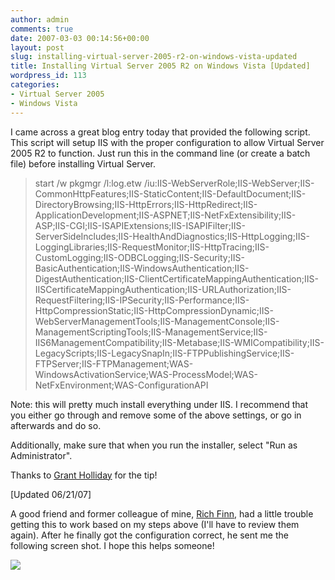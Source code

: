 ```yaml
---
author: admin
comments: true
date: 2007-03-03 00:14:56+00:00
layout: post
slug: installing-virtual-server-2005-r2-on-windows-vista-updated
title: Installing Virtual Server 2005 R2 on Windows Vista [Updated]
wordpress_id: 113
categories:
- Virtual Server 2005
- Windows Vista
---
```


I came across a great blog entry today that provided the following script. This script will setup IIS with the proper configuration to allow Virtual Server 2005 R2 to function. Just run this in the command line (or create a batch file) before installing Virtual Server.

> start /w pkgmgr /l:log.etw /iu:IIS-WebServerRole;IIS-WebServer;IIS-CommonHttpFeatures;IIS-StaticContent;IIS-DefaultDocument;IIS-DirectoryBrowsing;IIS-HttpErrors;IIS-HttpRedirect;IIS-ApplicationDevelopment;IIS-ASPNET;IIS-NetFxExtensibility;IIS-ASP;IIS-CGI;IIS-ISAPIExtensions;IIS-ISAPIFilter;IIS-ServerSideIncludes;IIS-HealthAndDiagnostics;IIS-HttpLogging;IIS-LoggingLibraries;IIS-RequestMonitor;IIS-HttpTracing;IIS-CustomLogging;IIS-ODBCLogging;IIS-Security;IIS-BasicAuthentication;IIS-WindowsAuthentication;IIS-DigestAuthentication;IIS-ClientCertificateMappingAuthentication;IIS-IISCertificateMappingAuthentication;IIS-URLAuthorization;IIS-RequestFiltering;IIS-IPSecurity;IIS-Performance;IIS-HttpCompressionStatic;IIS-HttpCompressionDynamic;IIS-WebServerManagementTools;IIS-ManagementConsole;IIS-ManagementScriptingTools;IIS-ManagementService;IIS-IIS6ManagementCompatibility;IIS-Metabase;IIS-WMICompatibility;IIS-LegacyScripts;IIS-LegacySnapIn;IIS-FTPPublishingService;IIS-FTPServer;IIS-FTPManagement;WAS-WindowsActivationService;WAS-ProcessModel;WAS-NetFxEnvironment;WAS-ConfigurationAPI

Note: this will pretty much install everything under IIS. I recommend that you either go through and remove some of the above settings, or go in afterwards and do so.

Additionally, make sure that when you run the installer, select "Run as Administrator".

Thanks to [Grant Holliday](http://www.holliday.com.au/blog/installing-virtual-server-2005-on-vista-5365.html) for the tip!

[Updated 06/21/07]

A good friend and former colleague of mine, [Rich Finn](http://rfinn.spaces.live.com/), had a little trouble getting this to work based on my steps above (I'll have to review them again). After he finally got the configuration correct, he sent me the following screen shot. I hope this helps someone!

![](http://images.wadewegner.com/wordpress/content/binary/iis.gif)
